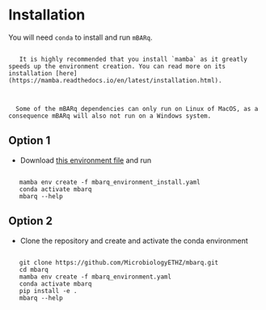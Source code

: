 # Installation

You will need ``conda`` to install and run ``mBARq``.

```{important}
   
   It is highly recommended that you install `mamba` as it greatly speeds up the environment creation. You can read more on its installation [here](https://mamba.readthedocs.io/en/latest/installation.html).
   
```


```{note}
  
  Some of the mBARq dependencies can only run on Linux of MacOS, as a consequence mBARq will also not run on a Windows system. 

```

## Option 1


- Download [this environment file](mbarq_environment_install.yaml) and run 

```shell

   mamba env create -f mbarq_environment_install.yaml
   conda activate mbarq
   mbarq --help
```

## Option 2

- Clone the repository and create and activate the conda environment

```shell

   git clone https://github.com/MicrobiologyETHZ/mbarq.git
   cd mbarq
   mamba env create -f mbarq_environment.yaml
   conda activate mbarq
   pip install -e .
   mbarq --help

```


